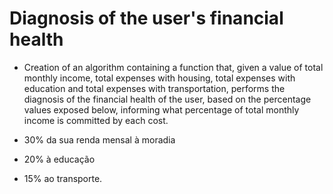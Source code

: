 # Diagnosis of the user's financial health

- Creation of an algorithm containing a function that, given a value of total monthly income, total expenses with housing, total expenses with education and total expenses with transportation, performs the diagnosis of the financial health of the user, based on the percentage values ​​exposed below, informing what percentage of total monthly income is committed by each cost.

- 30% da sua renda mensal à moradia
- 20% à educação 
- 15% ao transporte. 